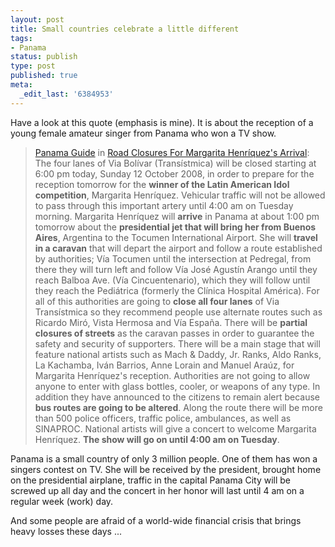 ```yaml
---
layout: post
title: Small countries celebrate a little different
tags:
- Panama
status: publish
type: post
published: true
meta:
  _edit_last: '6384953'
---
```

<p>Have a look at this quote (emphasis is mine). It is about the reception of a young female amateur singer from Panama who won a TV show.</p>

<blockquote><a href="http://www.panama-guide.com">Panama Guide</a> in <a href="http://www.panama-guide.com/article.php/20081012152924751#comments">Road Closures For Margarita Henr&iacute;quez's Arrival</a>:<br>
The four lanes of Via Bol&iacute;var (Trans&iacute;stmica) will be closed starting at 6:00 pm today, Sunday 12 October 2008, in order to prepare for the reception tomorrow for the <strong>winner of the Latin American Idol competition</strong>, Margarita Henr&iacute;quez. Vehicular traffic will not be allowed to pass through this important artery until 4:00 am on Tuesday morning. Margarita Henr&iacute;quez will <strong>arrive</strong> in Panama at about 1:00 pm tomorrow about the <strong>presidential jet that will bring her from Buenos Aires</strong>, Argentina to the Tocumen International Airport. She will <strong>travel in a caravan</strong> that will depart the airport and follow a route established by authorities; V&iacute;a Tocumen until the intersection at Pedregal, from there they will turn left and follow V&iacute;a Jos&eacute; Agust&iacute;n Arango until they reach Balboa Ave. (V&iacute;a Cincuentenario), which they will follow until they reach the Pedi&aacute;trica (formerly the Cl&iacute;nica Hospital Am&eacute;rica). For all of this authorities are going to <strong>close all four lanes</strong> of Via Trans&iacute;stmica so they recommend people use alternate routes such as Ricardo Mir&oacute;, Vista Hermosa and V&iacute;a Espa&ntilde;a. There will be <strong>partial closures of streets</strong> as the caravan passes in order to guarantee the safety and security of supporters. There will be a main stage that will feature national artists such as Mach &amp; Daddy, Jr. Ranks, Aldo Ranks, La Kachamba, Iv&aacute;n Barrios, Anne Lorain and Manuel Ara&uacute;z, for Margarita Henr&iacute;quez's reception. Authorities are not going to allow anyone to enter with glass bottles, cooler, or weapons of any type. In addition they have announced to the citizens to remain alert because <strong>bus routes are going to be altered</strong>. Along the route there will be more than 500 police officers, traffic police, ambulances, as well as SINAPROC. National artists will give a concert to welcome Margarita Henr&iacute;quez. <strong>The show will go on until 4:00 am on Tuesday</strong>.
</blockquote>

<p>Panama is a small country of only 3 million people. One of them has won a singers contest on TV. She will be received by the president, brought home on the presidential airplane, traffic in the capital Panama City will be screwed up all day and the concert in her honor will last until 4 am on a regular week (work) day.</p>

<p>And some people are afraid of a world-wide financial crisis that brings heavy losses these days ...</p>
